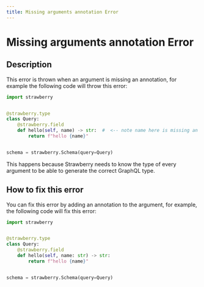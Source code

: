 ```yaml
---
title: Missing arguments annotation Error
---
```


# Missing arguments annotation Error

## Description

This error is thrown when an argument is missing an annotation, for example the
following code will throw this error:

```python
import strawberry


@strawberry.type
class Query:
    @strawberry.field
    def hello(self, name) -> str:  #  <-- note name here is missing an annotation
        return f"hello {name}"


schema = strawberry.Schema(query=Query)
```

This happens because Strawberry needs to know the type of every argument to be able to
generate the correct GraphQL type.

## How to fix this error

You can fix this error by adding an annotation to the argument, for example, the
following code will fix this error:

```python
import strawberry


@strawberry.type
class Query:
    @strawberry.field
    def hello(self, name: str) -> str:
        return f"hello {name}"


schema = strawberry.Schema(query=Query)
```
